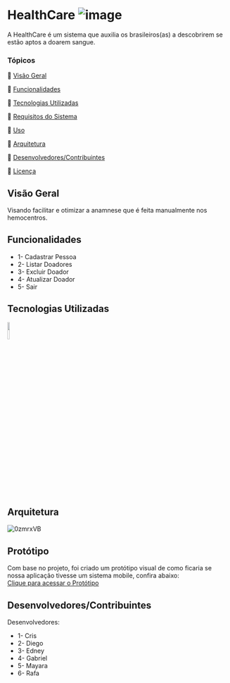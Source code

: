 # HealthCare ![image](https://i.imgur.com/OhskfS3.png)
A HealthCare é um sistema que auxilia os brasileiros(as) a descobrirem se estão aptos a doarem sangue.

### Tópicos 

:small_blue_diamond: [Visão Geral](#Visão-Geral)

:small_blue_diamond: [Funcionalidades](#Funcionalidades)

:small_blue_diamond: [Tecnologias Utilizadas](#Tecnologias-Utilizadas)

:small_blue_diamond: [Requisitos do Sistema](#[Requisitos-do-Sistema)

:small_blue_diamond: [Uso](#Uso)

:small_blue_diamond: [Arquitetura](#Arquitetura)

:small_blue_diamond: [Desenvolvedores/Contribuintes](#[Desenvolvedores/Contribuintes)

:small_blue_diamond: [Licença](#[Licença)

## Visão Geral

Visando facilitar e otimizar a anamnese que é feita manualmente nos hemocentros.

## Funcionalidades

- 1- Cadastrar Pessoa
- 2- Listar Doadores
- 3- Excluir Doador
- 4- Atualizar Doador
- 5- Sair

## Tecnologias Utilizadas

<img width=10% src="https://img.shields.io/badge/Java-ED8B00?style=for-the-badge&logo=openjdk&logoColor=white"/>

## Arquitetura

![0zmrxVB](https://user-images.githubusercontent.com/112277192/221626501-be3c0cf1-d052-43a7-a17d-88e72d09b3d8.jpg)

## Protótipo
Com base no projeto, foi criado um protótipo visual de como ficaria se nossa aplicação tivesse um sistema mobile, confira abaixo:
<br>
<a href="https://www.figma.com/proto/sbxHPoTK7zvkSOn8EuxIGe/HelthCare?node-id=1%3A3&scaling=scale-down&page-id=0%3A1&starting-point-node-id=21%3A986">Clique para acessar o Protótipo</a>

## Desenvolvedores/Contribuintes

Desenvolvedores:  

- 1- Cris
- 2- Diego
- 3- Edney
- 4- Gabriel
- 5- Mayara
- 6- Rafa 
